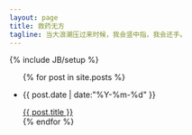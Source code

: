 ```yaml
---
layout: page
title: 救药无方 
tagline: 当大浪潮压过来时候，我会竖中指，我会还手。
---
```

{% include JB/setup %}



<ul class="posts">
{% for post in site.posts %}
<li><p class="date" cate="{{ post.categories }}">{{ post.date | date:"%Y-%m-%d" }}</p> <a href="{{ post.url }}">{{ post.title }}</a></li>
{% endfor %}
</ul>


